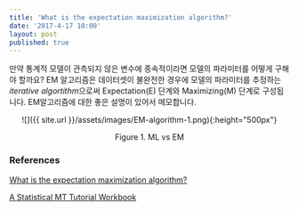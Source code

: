 ```yaml
---
title: 'What is the expectation maximization algorithm?'
date: '2017-4-17 10:00'
layout: post
published: true
---
```


만약 통계적 모델이 관측되지 않은 변수에 종속적이라면 모델의 파라미터를 어떻게 구해야 할까요? EM 알고리즘은 데이터셋이 불완전한 경우에 모델의 파라미터를 추정하는 *iterative algortithm*으로써 Expectation(E) 단계와 Maximizing(M) 단계로 구성됩니다. EM알고리즘에 대한 좋은 설명이 있어서 메모합니다.

<div style="text-align:center" markdown="1">
![]({{ site.url }}/assets/images/EM-algorithm-1.png){:height="500px"}

Figure 1. ML vs EM
</div>

### References

[What is the expectation maximization algorithm?](https://www.nature.com/nbt/journal/v26/n8/pdf/nbt1406.pdf)

[A Statistical MT Tutorial Workbook](http://www.isi.edu/natural-language/mt/wkbk.pdf)

